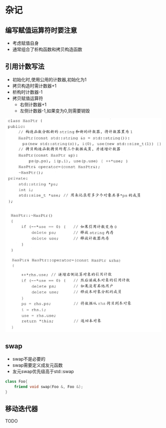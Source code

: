 # 杂记

## 编写赋值运算符时要注意
* 考虑赋值自身
* 通常组合了析构函数和拷贝构造函数

## 引用计数写法
* 初始化时,使用公用的计数器,初始化为1
* 拷贝构造时需计数器+1
* 析构时计数器-1
* 拷贝赋值运算符
    * 右侧计数器+1
    * 左侧计数器-1,如果变为0,则需要销毁

![](https://raw.githubusercontent.com/b1b2b3b4b5b6/pic/main/PicGo/202110110151345.png)

## swap
* swap不是必要的
* swap需要定义成友元函数
* 友元swap优先级高于std::swap

```C++
class Foo{
    friend void swap(Foo &, Foo &);
}
```

## 移动迭代器
TODO